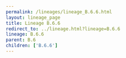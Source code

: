 ```yaml
---
permalink: /lineages/lineage_B.6.6.html
layout: lineage_page
title: Lineage B.6.6
redirect_to: ../lineage.html?lineage=B.6.6
lineage: B.6.6
parent: B.6
children: ['B.6.6']
---
```

